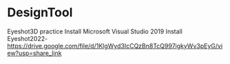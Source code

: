 # DesignTool
Eyeshot3D practice
Install Microsoft Visual Studio 2019
Install Eyeshot2022-https://drive.google.com/file/d/1KlgWyd3IcCQzBn8TcQ997igkyWv3pEyG/view?usp=share_link
